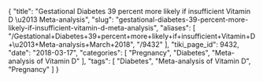 {
    "title": "Gestational Diabetes 39 percent more likely if insufficient Vitamin D \u2013 Meta-analysis",
    "slug": "gestational-diabetes-39-percent-more-likely-if-insufficient-vitamin-d-meta-analysis",
    "aliases": [
        "/Gestational+Diabetes+39+percent+more+likely+if+insufficient+Vitamin+D+\u2013+Meta-analysis+March+2018",
        "/9432"
    ],
    "tiki_page_id": 9432,
    "date": "2018-03-17",
    "categories": [
        "Pregnancy",
        "Diabetes",
        "Meta-analysis of Vitamin D"
    ],
    "tags": [
        "Diabetes",
        "Meta-analysis of Vitamin D",
        "Pregnancy"
    ]
}